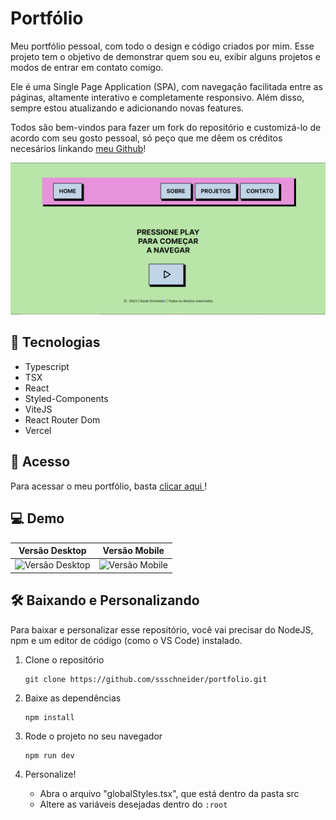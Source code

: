 # Portfólio

Meu portfólio pessoal, com todo o design e código criados por mim. Esse projeto tem o objetivo de demonstrar quem sou eu, exibir alguns projetos e modos de entrar em contato comigo.

Ele é uma Single Page Application (SPA), com navegação facilitada entre as páginas, altamente interativo e completamente responsivo. Além disso, sempre estou atualizando e adicionando novas features.

Todos são bem-vindos para fazer um fork do repositório e customizá-lo de acordo com seu gosto pessoal, só peço que me dêem os créditos necesários linkando <a href="https://github.com/ssschneider">meu Github</a>!

![Print do Site](public/images/banner.png)

## 🔧 Tecnologias

- Typescript
- TSX
- React
- Styled-Components
- ViteJS
- React Router Dom
- Vercel

## 🔗 Acesso

Para acessar o meu portfólio, basta <a href="https://portfolio-lac-sigma-78.vercel.app/">clicar aqui </a>!

## 💻 Demo

| Versão Desktop  | Versão Mobile |
| -------------- |-------------- |
| ![Versão Desktop](public/desktop.gif) | ![Versão Mobile](public/mobile.gif) |

## 🛠 Baixando e Personalizando

Para baixar e personalizar esse repositório, você vai precisar do NodeJS, npm e um editor de código (como o VS Code) instalado.

1. Clone o repositório
    ```
    git clone https://github.com/ssschneider/portfolio.git
    ```

2. Baixe as dependências
    ```
    npm install
    ```

3. Rode o projeto no seu navegador
    ```
    npm run dev
    ```

4. Personalize!
    - Abra o arquivo "globalStyles.tsx", que está dentro da pasta src
    - Altere as variáveis desejadas dentro do ```:root```

